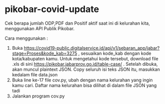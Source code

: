 # pikobar-covid-update
Cek berapa jumlah ODP,PDF dan Positif aktif saat ini di kelurahan kita, menggunakan API Publik Pikobar.

Cara menggunakan : 

1. Buka https://covid19-public.digitalservice.id/api/v1/sebaran_app/jabar?stage=Proses&kode_kab=3275 , sesuaikan kode_kab dengan kode kota/kabupaten kamu. Untuk mengetahui kode tersebut, download file .xls di sini https://pikobar.jabarprov.go.id/table-case/ . Setelah dibuka, akan muncul plaintext JSON. Copy seluruh isi teks JSON itu, masukkan kedalam file data.json
2. Buka line ke-17 file cov.py, ubah dengan nama kelurahan yang ingin kamu cari. Daftar nama kelurahan bisa dilihat di dalam file JSON yang tadi
3. Jalankan program cov.py

